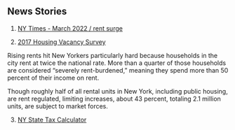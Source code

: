 ## News Stories

1. [NY Times - March 2022 / rent surge](https://www.nytimes.com/2022/03/07/nyregion/nyc-rent-surge.html)

2. [2017 Housing Vacancy Survey](https://www.dropbox.com/s/273e4edfkjak9n4/housing%20vacacy%20survey%202017.pdf?dl=0)

Rising rents hit New Yorkers particularly hard because households in the city rent at twice the national rate. More than a quarter of those households are considered “severely rent-burdened,” meaning they spend more than 50 percent of their income on rent.

Though roughly half of all rental units in New York, including public housing, are rent regulated, limiting increases, about 43 percent, totaling 2.1 million units, are subject to market forces.

3. [NY State Tax Calculator](https://smartasset.com/taxes/new-york-tax-calculator)

